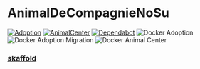 # AnimalDeCompagnieNoSu

[![Adoption](https://github.com/futugyou/AnimalDeCompagnieNoSu/actions/workflows/adoption.yml/badge.svg)](https://github.com/futugyou/AnimalDeCompagnieNoSu/actions/workflows/adoption.yml)
[![AnimalCenter](https://github.com/futugyou/AnimalDeCompagnieNoSu/actions/workflows/animal_center.yml/badge.svg)](https://github.com/futugyou/AnimalDeCompagnieNoSu/actions/workflows/animal_center.yml)
[![Dependabot](https://github.com/futugyou/AnimalDeCompagnieNoSu/actions/workflows/dependabot-auto.yml/badge.svg)](https://github.com/futugyou/AnimalDeCompagnieNoSu/actions/workflows/dependabot-auto.yml)
![Docker Adoption](https://img.shields.io/docker/automated/futugyousuzu/adoption)
![Docker Adoption Migration](https://img.shields.io/docker/automated/futugyousuzu/adoption-migration)
![Docker Animal Center](https://img.shields.io/docker/automated/futugyousuzu/back_animal_center)

### [skaffold](https://skaffold.dev/docs/)
